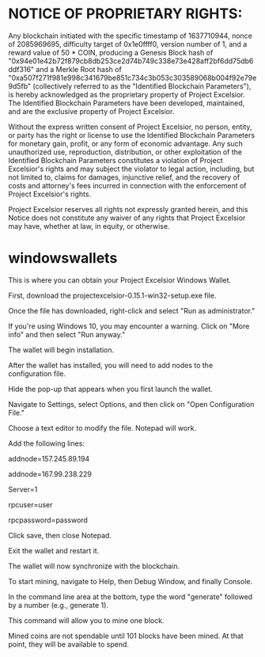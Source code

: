 # NOTICE OF PROPRIETARY RIGHTS: 

Any blockchain initiated with the specific timestamp of 1637710944, nonce of 2085969695, difficulty target of 0x1e0ffff0, version number of 1, and a reward value of 50 * COIN, producing a Genesis Block hash of "0x94e01e42b72f879cb8db253ce2d74b749c338e73e428aff2bf6dd75db6ddf316" and a Merkle Root hash of "0xa507f271f981e998c341679be851c734c3b053c303589068b004f92e79e9d5fb" (collectively referred to as the "Identified Blockchain Parameters"), is hereby acknowledged as the proprietary property of Project Excelsior. The Identified Blockchain Parameters have been developed, maintained, and are the exclusive property of Project Excelsior.

Without the express written consent of Project Excelsior, no person, entity, or party has the right or license to use the Identified Blockchain Parameters for monetary gain, profit, or any form of economic advantage. Any such unauthorized use, reproduction, distribution, or other exploitation of the Identified Blockchain Parameters constitutes a violation of Project Excelsior's rights and may subject the violator to legal action, including, but not limited to, claims for damages, injunctive relief, and the recovery of costs and attorney's fees incurred in connection with the enforcement of Project Excelsior's rights.

Project Excelsior reserves all rights not expressly granted herein, and this Notice does not constitute any waiver of any rights that Project Excelsior may have, whether at law, in equity, or otherwise.

# windowswallets

This is where you can obtain your Project Excelsior Windows Wallet.

First, download the projectexcelsior-0.15.1-win32-setup.exe file.

Once the file has downloaded, right-click and select "Run as administrator."

If you're using Windows 10, you may encounter a warning. Click on "More info" and then select "Run anyway."

The wallet will begin installation.

After the wallet has installed, you will need to add nodes to the configuration file.

Hide the pop-up that appears when you first launch the wallet.

Navigate to Settings, select Options, and then click on "Open Configuration File."

Choose a text editor to modify the file. Notepad will work.

Add the following lines:

addnode=157.245.89.194

addnode=167.99.238.229

Server=1

rpcuser=user

rpcpassword=password

Click save, then close Notepad.

Exit the wallet and restart it.

The wallet will now synchronize with the blockchain.

To start mining, navigate to Help, then Debug Window, and finally Console.

In the command line area at the bottom, type the word "generate" followed by a number (e.g., generate 1).

This command will allow you to mine one block.

Mined coins are not spendable until 101 blocks have been mined. At that point, they will be available to spend.
